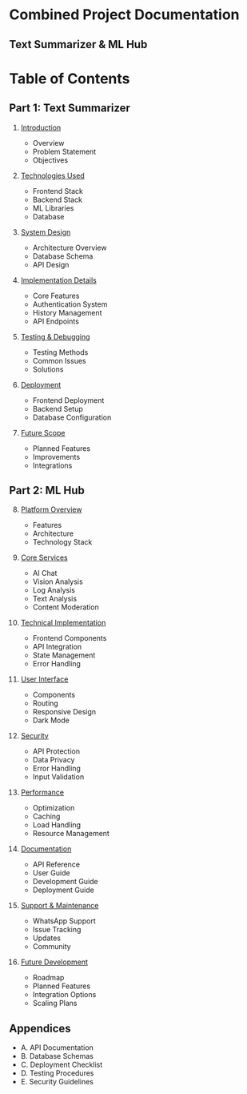# Combined Project Documentation
## Text Summarizer & ML Hub

# Table of Contents

## Part 1: Text Summarizer
1. [Introduction](#introduction)
   - Overview
   - Problem Statement
   - Objectives

2. [Technologies Used](#technologies-used)
   - Frontend Stack
   - Backend Stack
   - ML Libraries
   - Database

3. [System Design](#system-design)
   - Architecture Overview
   - Database Schema
   - API Design

4. [Implementation Details](#implementation-details)
   - Core Features
   - Authentication System
   - History Management
   - API Endpoints

5. [Testing & Debugging](#testing-and-debugging)
   - Testing Methods
   - Common Issues
   - Solutions

6. [Deployment](#deployment)
   - Frontend Deployment
   - Backend Setup
   - Database Configuration

7. [Future Scope](#future-scope)
   - Planned Features
   - Improvements
   - Integrations

## Part 2: ML Hub

8. [Platform Overview](#platform-overview)
   - Features
   - Architecture
   - Technology Stack

9. [Core Services](#core-services)
   - AI Chat
   - Vision Analysis
   - Log Analysis
   - Text Analysis
   - Content Moderation

10. [Technical Implementation](#technical-implementation)
    - Frontend Components
    - API Integration
    - State Management
    - Error Handling

11. [User Interface](#user-interface)
    - Components
    - Routing
    - Responsive Design
    - Dark Mode

12. [Security](#security)
    - API Protection
    - Data Privacy
    - Error Handling
    - Input Validation

13. [Performance](#performance)
    - Optimization
    - Caching
    - Load Handling
    - Resource Management

14. [Documentation](#documentation)
    - API Reference
    - User Guide
    - Development Guide
    - Deployment Guide

15. [Support & Maintenance](#support-and-maintenance)
    - WhatsApp Support
    - Issue Tracking
    - Updates
    - Community

16. [Future Development](#future-development)
    - Roadmap
    - Planned Features
    - Integration Options
    - Scaling Plans

## Appendices
- A. API Documentation
- B. Database Schemas
- C. Deployment Checklist
- D. Testing Procedures
- E. Security Guidelines